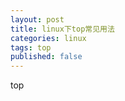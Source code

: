 ```yaml
---
layout: post
title: linux下top常见用法
categories: linux 
tags: top
published: false
---
```


top